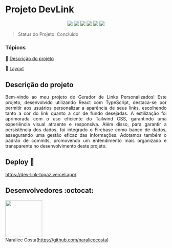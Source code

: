 <h1>Projeto DevLink</h1> 

<p align="center">
  <img src="https://img.shields.io/static/v1?label=react&message=framework&color=blue&style=for-the-badge&logo=REACT"/>
  <img src="https://img.shields.io/badge/typescript-%23007ACC.svg?style=for-the-badge&logo=typescript&logoColor=white"/>
  <img src="https://img.shields.io/badge/vite-%23646CFF.svg?style=for-the-badge&logo=vite&logoColor=white"/>
  <img src="https://img.shields.io/badge/tailwindcss-%2338B2AC.svg?style=for-the-badge&logo=tailwind-css&logoColor=white"/>
  <img src="http://img.shields.io/static/v1?label=License&message=MIT&color=green&style=for-the-badge"/>
   <img src="http://img.shields.io/static/v1?label=STATUS&message=CONCLUIDO&color=GREEN&style=for-the-badge"/>
</p>

> Status do Projeto: Concluido

<p align="justify"></p>

### Tópicos 

:small_blue_diamond: [Descrição do projeto](#descrição-do-projeto)

:small_blue_diamond: [Layout](#deploy-da-aplicação-dash)
 

## Descrição do projeto 

<p align="justify">
  Bem-vindo ao meu projeto de Gerador de Links Personalizados! Este projeto, desenvolvido utilizando React com TypeScript, destaca-se por permitir aos usuários personalizar a aparência de seus links, escolhendo tanto a cor do link quanto a cor de fundo desejadas. A estilização foi aprimorada com o uso eficiente do Tailwind CSS, garantindo uma experiência visual atraente e responsiva. Além disso, para garantir a persistência dos dados, foi integrado o Firebase como banco de dados, assegurando uma gestão eficaz das informações. Adotamos também o padrão de commits, promovendo um entendimento mais organizado e transparente no desenvolvimento deste projeto.
</p>

## Deploy :dash:

https://dev-link-topaz.vercel.app/

## Desenvolvedores :octocat:
<img src="https://avatars.githubusercontent.com/u/100246479?s=400&u=32f91101ca98eff945c2691a0d987461e95f8a77&v=4" width=115><br>Naralice Costa(https://github.com/naralicecosta)


